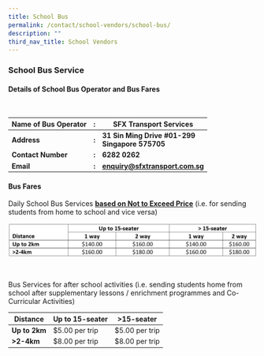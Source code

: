 ```yaml
---
title: School Bus
permalink: /contact/school-vendors/school-bus/
description: ""
third_nav_title: School Vendors
---
```

### **School Bus Service**
#### **Details of School Bus Operator and Bus Fares**

<br>


| Name of Bus Operator | : | SFX Transport Services |
| -------- | -------- | -------- |
| **Address**     | **:**     | **31 Sin Ming Drive #01-299<br> Singapore 575705**     |
| **Contact Number** | **:** | **6282 0262** |
| **Email** | **:**  | **enquiry@sfxtransport.com.sg** |


#### **Bus Fares**

Daily School Bus Services **<u>based on Not to Exceed Price</u>** (i.e. for sending students from home to 
school and vice versa)
<br>

![](/images/School%20Vendors/annotation%202023-07-25%20110410.jfif)

<br>

Bus Services for after school activities (i.e. sending students home from school after supplementary lessons / enrichment programmes and Co-Curricular Activities) 

| Distance | Up to 15-seater | &gt;15-seater |
| -------- | -------- | -------- |
| **Up to 2km**     | $5.00 per trip     | $5.00 per trip    |
| **&gt;2-4km**     | $8.00 per trip    | $8.00 per trip   |